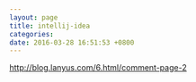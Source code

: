 ```yaml
---
layout: page
title: intellij-idea
categories: 
date: 2016-03-28 16:51:53 +0800
---
```


http://blog.lanyus.com/6.html/comment-page-2
